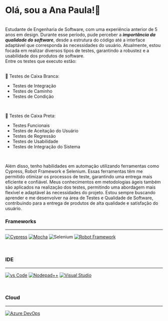 <h1>Olá, sou a Ana Paula!👋</h1><br>
Estudante de Engenharia de Software, com uma experiência anterior de 5 anos em design. Durante esse período, pude perceber a <b><i>importância da qualidade do software</i></b>, desde a estrutura do código até a interface adaptável que corresponda às necessidades do usuário. Atualmente, estou focada em realizar diversos tipos de testes, garantindo a robustez e a usabilidade dos produtos de software.<br> Entre os testes que executo estão:<br><br>

📌 Testes de Caixa Branca:
<ul>
<li>Testes de Integração</li>
<li>Testes de Caminho</li>
<li>Testes de Condição</li>
</ul><br>

📌 Testes de Caixa Preta:
<ul>
<li>Testes Funcionais </li>
<li>Testes de Aceitação do Usuário </li>
<li>Testes de Regressão </li>
<li>Testes de Usabilidade </li>
<li>Testes de Integração do Sistema</li>
</ul><br>

Além disso, tenho habilidades em automação utilizando ferramentas como Cypress, Robot Framework e Selenium. Essas ferramentas têm me permitido otimizar os processos de teste, garantindo uma entrega mais eficiente e confiável. Meus conhecimentos em metodologias ágeis também são aplicados na realização dos testes, permitindo uma abordagem mais flexível e adaptável às necessidades do projeto. Estou sempre buscando aprender e me desenvolver na área de Testes e Qualidade de Software, contribuindo para a entrega de produtos de alta qualidade e satisfação do usuário.

### Frameworks
---

[![Cypress](https://img.shields.io/badge/Cypress-17202C?style=for-the-badge&logo=cypress&logoColor=white)]()   [![Mocha](https://img.shields.io/badge/Mocha-8D6748?style=for-the-badge&logo=Mocha&logoColor=white)]() ![Selenium](https://img.shields.io/badge/-selenium-%43B02A?style=for-the-badge&logo=selenium&logoColor=white) [![Robot Framework](https://img.shields.io/badge/Robot%20Framework-000000?style=for-the-badge&logo=robot-framework&logoColor=white)]()
 

<br>

### IDE
---

[![vs Code](https://img.shields.io/badge/Visual_Studio_Code-0078D4?style=for-the-badge&logo=visual%20studio%20code&logoColor=white)]()  [![Nodepad++](https://img.shields.io/badge/Notepad++-90E59A.svg?style=for-the-badge&logo=notepad%2B%2B&logoColor=black)]()  [![Visual Studio](https://img.shields.io/badge/Visual_Studio-5C2D91?style=for-the-badge&logo=visual%20studio&logoColor=white)]()  

<br>

### Cloud
---

[![Azure DevOps](https://img.shields.io/badge/Azure_DevOps-0078D7?style=for-the-badge&logo=azure-devops&logoColor=white)]()
